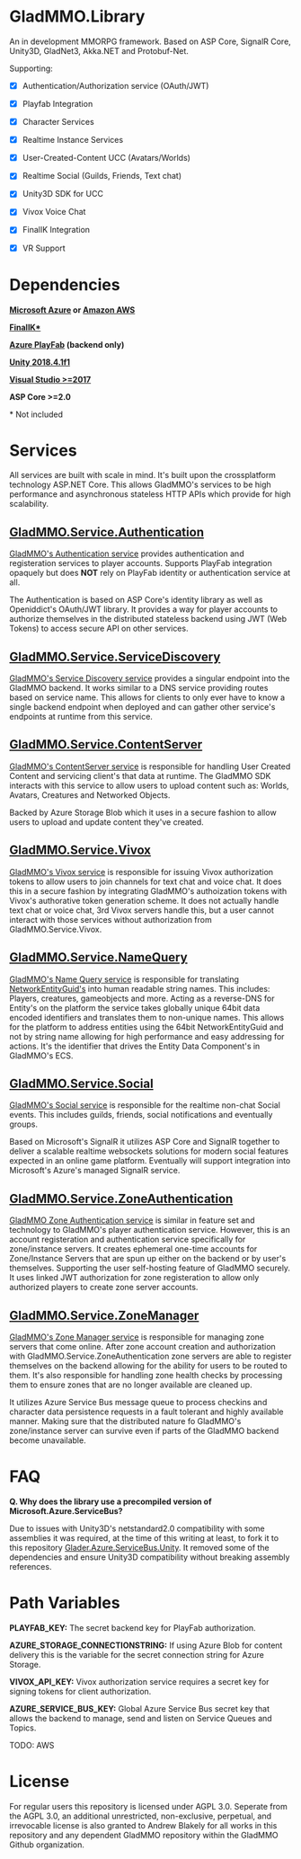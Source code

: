 # GladMMO.Library

An in development MMORPG framework. Based on ASP Core, SignalR Core, Unity3D, GladNet3, Akka.NET and Protobuf-Net.

Supporting:

- [x] Authentication/Authorization service (OAuth/JWT) 

- [x] Playfab Integration

- [x] Character Services

- [x] Realtime Instance Services

- [x] User-Created-Content UCC (Avatars/Worlds)

- [x] Realtime Social (Guilds, Friends, Text chat)

- [x] Unity3D SDK for UCC

- [x] Vivox Voice Chat

- [x] FinalIK Integration

- [x] VR Support

# Dependencies

**[Microsoft Azure](https://azure.microsoft.com/en-us/) or [Amazon AWS](https://aws.amazon.com/)**

**[FinalIK\*](https://assetstore.unity.com/packages/tools/animation/final-ik-14290)**

**[Azure PlayFab](https://playfab.com/) (backend only)**

**[Unity 2018.4.1f1](https://unity.com/)**

**[Visual Studio >=2017](https://visualstudio.microsoft.com/vs/)**

**ASP Core >=2.0**



\* Not included

# Services

All services are built with scale in mind. It's built upon the crossplatform technology ASP.NET Core. This allows GladMMO's services to be high performance and asynchronous stateless HTTP APIs which provide for high scalability.

## [GladMMO.Service.Authentication](https://github.com/gladmmo/GladMMO.Library/tree/master/src/Server/GladMMO.Service.Authentication)

[GladMMO's Authentication service](https://github.com/gladmmo/GladMMO.Library/tree/master/src/Server/GladMMO.Service.Authentication) provides authentication and registeration services to player accounts. Supports PlayFab integration opaquely but does **NOT** rely on PlayFab identity or authentication service at all.

The Authentication is based on ASP Core's identity library as well as Openiddict's OAuth/JWT library. It provides a way for player accounts to authorize themselves in the distributed stateless backend using JWT (Web Tokens) to access secure API on other services.

## [GladMMO.Service.ServiceDiscovery](https://github.com/gladmmo/GladMMO.Library/tree/master/src/Server/GladMMO.Service.ServiceDiscovery)

[GladMMO's Service Discovery service](https://github.com/gladmmo/GladMMO.Library/tree/master/src/Server/GladMMO.Service.ServiceDiscovery) provides a singular endpoint into the GladMMO backend. It works similar to a DNS service providing routes based on service name. This allows for clients to only ever have to know a single backend endpoint when deployed and can gather other service's endpoints at runtime from this service.

## [GladMMO.Service.ContentServer](https://github.com/gladmmo/GladMMO.Library/tree/master/src/Server/GladMMO.Service.ContentServer)

[GladMMO's ContentServer service](https://github.com/gladmmo/GladMMO.Library/tree/master/src/Server/GladMMO.Service.ContentServer) is responsible for handling User Created Content and servicing client's that data at runtime. The GladMMO SDK interacts with this service to allow users to upload content such as: Worlds, Avatars, Creatures and Networked Objects. 

Backed by Azure Storage Blob which it uses in a secure fashion to allow users to upload and update content they've created.

## [GladMMO.Service.Vivox](https://github.com/gladmmo/GladMMO.Library/tree/master/src/Server/GladMMO.Service.Vivox)

[GladMMO's Vivox service](https://github.com/gladmmo/GladMMO.Library/tree/master/src/Server/GladMMO.Service.Vivox) is responsible for issuing Vivox authorization tokens to allow users to join channels for text chat and voice chat. It does this in a secure fashion by integrating GladMMO's authoization tokens with Vivox's authorative token generation scheme. It does not actually handle text chat or voice chat, 3rd Vivox servers handle this, but a user cannot interact with those services without authorization from GladMMO.Service.Vivox.

## [GladMMO.Service.NameQuery](https://github.com/gladmmo/GladMMO.Library/tree/master/src/Server/GladMMO.Service.NameQuery)

[GladMMO's Name Query service](https://github.com/gladmmo/GladMMO.Library/tree/master/src/Server/GladMMO.Service.NameQuery) is responsible for translating [NetworkEntityGuid's](https://github.com/gladmmo/GladMMO.Library/blob/master/src/GladMMO.Common/Guid/NetworkEntityGuid.cs) into human readable string names. This includes: Players, creatures, gameobjects and more. Acting as a reverse-DNS for Entity's on the platform the service takes globally unique 64bit data encoded identifiers and translates them to non-unique names. This allows for the platform to address entities using the 64bit NetworkEntityGuid and not by string name allowing for high performance and easy addressing for actions. It's the identifier that drives the Entity Data Component's in GladMMO's ECS.

## [GladMMO.Service.Social](https://github.com/gladmmo/GladMMO.Library/tree/master/src/Server/GladMMO.Service.Social)

[GladMMO's Social service](https://github.com/gladmmo/GladMMO.Library/tree/master/src/Server/GladMMO.Service.Social) is responsible for the realtime non-chat Social events. This includes guilds, friends, social notifications and eventually groups.

Based on Microsoft's SignalR it utilizes ASP Core and SignalR together to deliver a scalable realtime websockets solutions for modern social features expected in an online game platform. Eventually will support integration into Microsoft's Azure's managed SignalR service.

## [GladMMO.Service.ZoneAuthentication](https://github.com/gladmmo/GladMMO.Library/tree/master/src/Server/GladMMO.Service.ZoneAuthentication)

[GladMMO Zone Authentication service](https://github.com/gladmmo/GladMMO.Library/tree/master/src/Server/GladMMO.Service.ZoneAuthentication) is similar in feature set and technology to GladMMO's player authentication service. However, this is an account registeration and authentication service specifically for zone/instance servers. It creates ephemeral one-time accounts for Zone/Instance Servers that are spun up either on the backend or by user's themselves. Supporting the user self-hosting feature of GladMMO securely. It uses linked JWT authorization for zone registeration to allow only authorized players to create zone server accounts.

## [GladMMO.Service.ZoneManager](https://github.com/gladmmo/GladMMO.Library/tree/master/src/Server/GladMMO.Service.ZoneManager)

[GladMMO's Zone Manager service](https://github.com/gladmmo/GladMMO.Library/tree/master/src/Server/GladMMO.Service.ZoneManager) is responsible for managing zone servers that come online. After zone account creation and authorization with GladMMO.Service.ZoneAuthentication zone servers are able to register themselves on the backend allowing for the ability for users to be routed to them. It's also responsible for handling zone health checks by processing them to ensure zones that are no longer available are cleaned up.

It utilizes Azure Service Bus message queue to process checkins and character data persistence requests in a fault tolerant and highly available manner. Making sure that the distributed nature fo GladMMO's zone/instance server can survive even if parts of the GladMMO backend become unavailable.

# FAQ

**Q. Why does the library use a precompiled version of Microsoft.Azure.ServiceBus?**

Due to issues with Unity3D's netstandard2.0 compatibility with some assemblies it was required, at the time of this writing at least, to fork it to this repository [Glader.Azure.ServiceBus.Unity](https://github.com/HelloKitty/Glader.Azure.ServiceBus.Unity). It removed some of the dependencies and ensure Unity3D compatibility without breaking assembly references.

# Path Variables

**PLAYFAB_KEY:** The secret backend key for PlayFab authorization.

**AZURE_STORAGE_CONNECTIONSTRING:** If using Azure Blob for content delivery this is the variable for the secret connection string for Azure Storage.

**VIVOX_API_KEY:** Vivox authorization service requires a secret key for signing tokens for client authorization.

**AZURE_SERVICE_BUS_KEY:** Global Azure Service Bus secret key that allows the backend to manage, send and listen on Service Queues and Topics.

TODO: AWS

# License

For regular users this repository is licensed under AGPL 3.0. Seperate from the AGPL 3.0, an additional unrestricted, non-exclusive, perpetual, and irrevocable license is also granted to Andrew Blakely for all works in this repository and any dependent GladMMO repository within the GladMMO Github organization.

